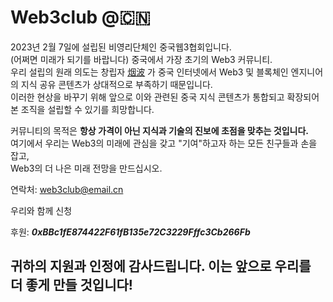 # Web3club @🇨🇳
2023년 2월 7일에 설립된 비영리단체인 중국웹3협회입니다.<br>
(어쩌면 미래가 되기를 바랍니다) 중국에서 가장 초기의 Web3 커뮤니티.<br>
우리 설립의 원래 의도는 창립자 [烟波](https://www.github.com/yanboishere/) 가 중국 인터넷에서 Web3 및 블록체인 엔지니어의 지식 공유 콘텐츠가 상대적으로 부족하기 때문입니다.<br>
이러한 현상을 바꾸기 위해 앞으로 이와 관련된 중국 지식 콘텐츠가 통합되고 확장되어 본 조직을 설립할 수 있기를 희망합니다.<br>

커뮤니티의 목적은 **항상 가격이 아닌 지식과 기술의 진보에 초점을 맞추는 것입니다.**<br>
여기에서 우리는 Web3의 미래에 관심을 갖고 "기여"하고자 하는 모든 친구들과 손을 잡고,<br>
Web3의 더 나은 미래 전망을 만드십시오.<br>

연락처: web3club@email.cn

우리와 함께 신청

후원: ***0xBBc1fE874422F61fB135e72C3229Fffc3Cb266Fb***

## 귀하의 지원과 인정에 감사드립니다. 이는 앞으로 우리를 더 좋게 만들 것입니다!
